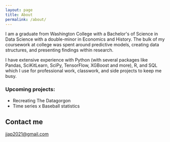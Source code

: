 ```yaml
---
layout: page
title: About
permalink: /about/
---
```


I am a graduate from Washington College with a Bachelor's of Science in Data Science with a double-minor in Economics and History. The bulk of my coursework at college was spent around predictive models, creating data structures, and presenting findings within research.

I have extensive experience with Python (with several packages like Pandas, SciKitLearn, SciPy, TensorFlow, XGBoost and more), R, and SQL which I use for professional work, classwork, and side projects to keep me busy.

### Upcoming projects:
- Recreating The Datagorgon
- Time series x Baseball statistics


## Contact me

[jjap2021@gmail.com](mailto:email@domain.com)
